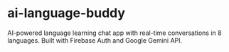 # ai-language-buddy
AI-powered language learning chat app with real-time conversations in 8 languages. Built with Firebase Auth and Google Gemini API.
